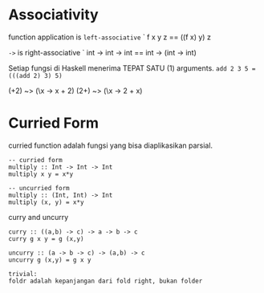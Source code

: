Associativity
=============

function application is `left-associative`
` f x y z == ((f x) y) z


`->` is right-associative
` int -> int -> int == int -> (int -> int)


Setiap fungsi di Haskell menerima TEPAT SATU (1) arguments.
` add 2 3 5 = (((add 2) 3) 5) `

(+2) ~> (\x -> x + 2)
(2+) ~> (\x -> 2 + x)


Curried Form
============

curried function adalah fungsi yang bisa diaplikasikan parsial.

```
-- curried form
multiply :: Int -> Int -> Int
multiply x y = x*y

-- uncurried form
multiply :: (Int, Int) -> Int
multiply (x, y) = x*y
```

curry and uncurry
```
curry :: ((a,b) -> c) -> a -> b -> c
curry g x y = g (x,y)

uncurry :: (a -> b -> c) -> (a,b) -> c
uncurry g (x,y) = g x y
```

```
trivial:
foldr adalah kepanjangan dari fold right, bukan folder
```